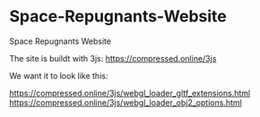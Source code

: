 # Space-Repugnants-Website
Space Repugnants Website

The site is buildt with 3js:
https://compressed.online/3js

We want it to look like this:

https://compressed.online/3js/webgl_loader_gltf_extensions.html
https://compressed.online/3js/webgl_loader_obj2_options.html

